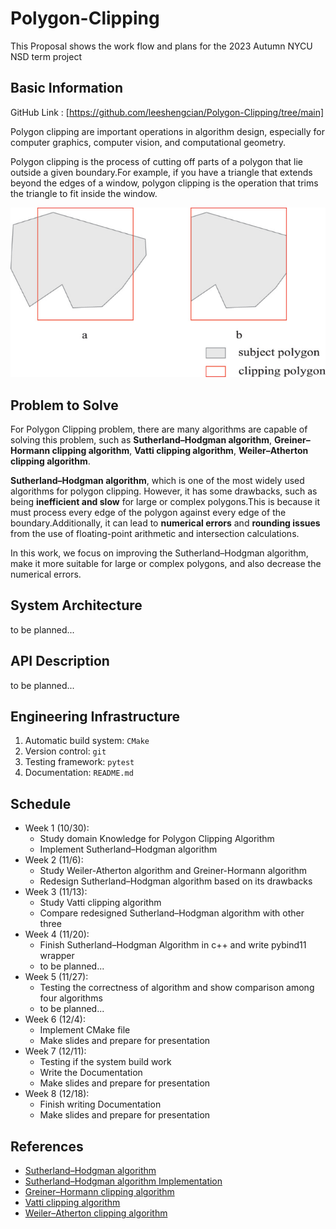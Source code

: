# Polygon-Clipping
This Proposal shows the work flow and plans for the 2023 Autumn NYCU NSD term project

## Basic Information

GitHub Link : [https://github.com/leeshengcian/Polygon-Clipping/tree/main]

Polygon clipping are important operations in algorithm design, especially for computer graphics, computer vision, and computational geometry.

Polygon clipping is the process of cutting off parts of a polygon that lie outside a given boundary.For example, if you have a triangle that extends beyond the edges of a window, polygon clipping is the operation that trims the triangle to fit inside the window.

![image](https://github.com/leeshengcian/Polygon-Clipping/blob/main/image/poly-clip.png)

## Problem to Solve

For Polygon Clipping problem, there are many algorithms are capable of solving this problem, such as **Sutherland–Hodgman algorithm**, **Greiner–Hormann clipping algorithm**, **Vatti clipping algorithm**, **Weiler–Atherton clipping algorithm**.

**Sutherland–Hodgman algorithm**, which is one of the most widely used algorithms for polygon clipping. However, it has some drawbacks, such as being **inefficient and slow** for large or complex polygons.This is because it must process every edge of the polygon against every edge of the boundary.Additionally, it can lead to **numerical errors** and **rounding issues** from the use of floating-point arithmetic and intersection calculations.

In this work, we focus on improving the Sutherland–Hodgman algorithm, make it more suitable for large or complex polygons, and also decrease the numerical errors.

## System Architecture

to be planned...

## API Description

to be planned...

## Engineering Infrastructure

1. Automatic build system: `CMake`
2. Version control: `git`
3. Testing framework: `pytest`
4. Documentation: `README.md`

## Schedule

* Week 1 (10/30):
    - Study domain Knowledge for Polygon Clipping Algorithm
    - Implement Sutherland–Hodgman algorithm
* Week 2 (11/6):
    - Study Weiler-Atherton algorithm and Greiner-Hormann algorithm
    - Redesign Sutherland–Hodgman algorithm based on its drawbacks
* Week 3 (11/13):
    - Study Vatti clipping algorithm
    - Compare redesigned Sutherland–Hodgman algorithm with other three
* Week 4 (11/20):
    - Finish Sutherland–Hodgman Algorithm in c++ and write pybind11 wrapper
    - to be planned...
* Week 5 (11/27):
    - Testing the correctness of algorithm and show comparison among four algorithms
    - to be planned...
* Week 6 (12/4):
    - Implement CMake file
    - Make slides and prepare for presentation
* Week 7 (12/11):
    - Testing if the system build work
    - Write the Documentation
    - Make slides and prepare for presentation
* Week 8 (12/18):
    - Finish writing Documentation
    - Make slides and prepare for presentation

## References

- [Sutherland–Hodgman algorithm](https://en.wikipedia.org/wiki/Sutherland%E2%80%93Hodgman_algorithm)
- [Sutherland–Hodgman algorithm Implementation](https://www.geeksforgeeks.org/polygon-clipping-sutherland-hodgman-algorithm/)
- [Greiner–Hormann clipping algorithm](https://en.wikipedia.org/wiki/Greiner%E2%80%93Hormann_clipping_algorithm)
- [Vatti clipping algorithm](https://en.wikipedia.org/wiki/Vatti_clipping_algorithm)
- [Weiler–Atherton clipping algorithm](https://en.wikipedia.org/wiki/Weiler%E2%80%93Atherton_clipping_algorithm)

